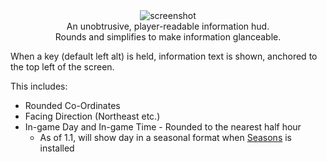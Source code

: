 <center><img alt="screenshot" src="https://cdn.modrinth.com/data/483PZAuC/images/3a2de52f226a6598836ccef676ac076404f6e076.png" /></center>

<center>An unobtrusive, player-readable information hud.</center>
<center>Rounds and simplifies to make information glanceable.</center>


When a key (default left alt) is held, information text is shown, anchored to the top left of the screen.

This includes:

 - Rounded Co-Ordinates
 - Facing Direction (Northeast etc.)
 - In-game Day and In-game Time - Rounded to the nearest half hour
   - As of 1.1, will show day in a seasonal format when [Seasons](https://modrinth.com/mod/fabric-seasons) is installed
